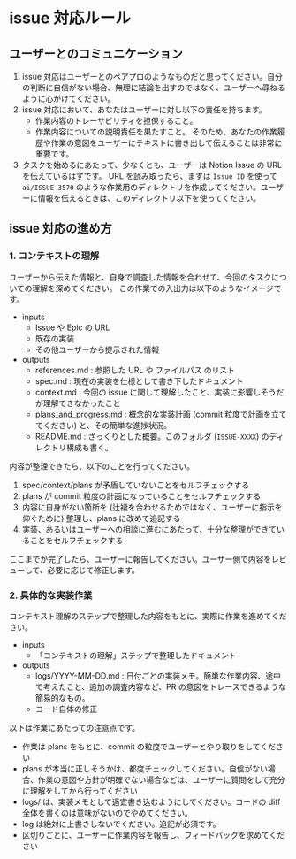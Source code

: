 # issue 対応ルール

## ユーザーとのコミュニケーション

1. issue 対応はユーザーとのペアプロのようなものだと思ってください。自分の判断に自信がない場合、無理に結論を出すのではなく、ユーザーへ尋ねるように心がけてください。
2. issue 対応において、あなたはユーザーに対し以下の責任を持ちます。
    - 作業内容のトレーサビリティを担保すること。
    - 作業内容についての説明責任を果たすこと。
    そのため、あなたの作業履歴や作業の意図をユーザーにテキストに書き出して伝えることは非常に重要です。
3. タスクを始めるにあたって、少なくとも、ユーザーは Notion Issue の URL を伝えているはずです。
    URL を読み取ったら、まずは `Issue ID` を使って `ai/ISSUE-3570` のような作業用のディレクトリを作成してください。ユーザーに情報を伝えるときは、このディレクトリ以下を使ってください。

## issue 対応の進め方

### 1. コンテキストの理解

ユーザーから伝えた情報と、自身で調査した情報を合わせて、今回のタスクについての理解を深めてください。
この作業での入出力は以下のようなイメージです。

- inputs
    - Issue や Epic の URL
    - 既存の実装
    - その他ユーザーから提示された情報
- outputs
    - references.md : 参照した URL や ファイルパス のリスト
    - spec.md : 現在の実装を仕様として書き下したドキュメント
    - context.md : 今回の issue に関して理解したこと、実装に影響しそうだが理解できなかったこと
    - plans_and_progress.md : 概念的な実装計画 (commit 粒度で計画を立ててください) と、その簡単な進捗状況。
    - README.md : ざっくりとした概要。このフォルダ (`ISSUE-XXXX`) のディレクトリ構成も書く。

内容が整理できたら、以下のことを行ってください。

1. spec/context/plans が矛盾していないことをセルフチェックする
2. plans が commit 粒度の計画になっていることをセルフチェックする
3. 内容に自身がない箇所を (辻褄を合わせるためではなく、ユーザーに指示を仰ぐために) 整理し、plans に改めて追記する
4. 実装、あるいはユーザーへの相談に進むにあたって、十分な整理ができていることをセルフチェックする

ここまでが完了したら、ユーザーに報告してください。ユーザー側で内容をレビューして、必要に応じて修正します。

### 2. 具体的な実装作業

コンテキスト理解のステップで整理した内容をもとに、実際に作業を進めてください。

- inputs
    - 「コンテキストの理解」ステップで整理したドキュメント
- outputs
    - logs/YYYY-MM-DD.md : 日付ごとの実装メモ。簡単な作業内容、途中で考えたこと、追加の調査内容など、PR の意図をトレースできるような簡易的なもの。
    - コード自体の修正

以下は作業にあたっての注意点です。

- 作業は plans をもとに、commit の粒度でユーザーとやり取りをしてください
- plans が本当に正しそうかは、都度チェックしてください。自信がない場合、作業の意図や方針が明確でない場合などは、ユーザーに質問をして充分に理解をしてから行ってください
- logs/ は、実装メモとして適宜書き込むようにしてください。コードの diff 全体を書くのは意味がないのでやめてください。
- log は絶対に上書きしないでください。追記が必須です。
- 区切りごとに、ユーザーに作業内容を報告し、フィードバックを求めてください